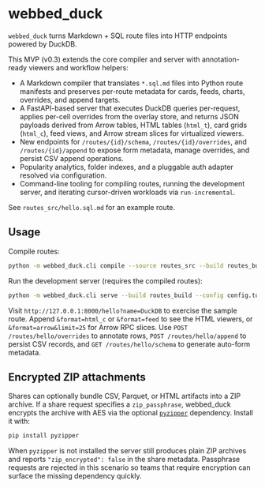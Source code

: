 # webbed_duck

`webbed_duck` turns Markdown + SQL route files into HTTP endpoints powered by DuckDB.

This MVP (v0.3) extends the core compiler and server with annotation-ready viewers and workflow helpers:

* A Markdown compiler that translates `*.sql.md` files into Python route manifests and preserves per-route metadata for cards,
  feeds, charts, overrides, and append targets.
* A FastAPI-based server that executes DuckDB queries per-request, applies per-cell overrides from the overlay store, and
  returns JSON payloads derived from Arrow tables, HTML tables (`html_t`), card grids (`html_c`), feed views, and Arrow stream
  slices for virtualized viewers.
* New endpoints for `/routes/{id}/schema`, `/routes/{id}/overrides`, and `/routes/{id}/append` to expose form metadata, manage
  overrides, and persist CSV append operations.
* Popularity analytics, folder indexes, and a pluggable auth adapter resolved via configuration.
* Command-line tooling for compiling routes, running the development server, and iterating cursor-driven workloads via
  `run-incremental`.

See `routes_src/hello.sql.md` for an example route.

## Usage

Compile routes:

```bash
python -m webbed_duck.cli compile --source routes_src --build routes_build
```

Run the development server (requires the compiled routes):

```bash
python -m webbed_duck.cli serve --build routes_build --config config.toml
```

Visit `http://127.0.0.1:8000/hello?name=DuckDB` to exercise the sample route. Append `&format=html_c` or `&format=feed` to
see the HTML viewers, or `&format=arrow&limit=25` for Arrow RPC slices. Use `POST /routes/hello/overrides` to annotate rows,
`POST /routes/hello/append` to persist CSV records, and `GET /routes/hello/schema` to generate auto-form metadata.

## Encrypted ZIP attachments

Shares can optionally bundle CSV, Parquet, or HTML artifacts into a ZIP archive. If a share request specifies a
`zip_passphrase`, webbed_duck encrypts the archive with AES via the optional [`pyzipper`](https://pypi.org/project/pyzipper/)
dependency. Install it with:

```bash
pip install pyzipper
```

When `pyzipper` is not installed the server still produces plain ZIP archives and reports `"zip_encrypted": false` in the
share metadata. Passphrase requests are rejected in this scenario so teams that require encryption can surface the missing
dependency quickly.
